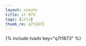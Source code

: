 ```yaml
--- 
layout: sieutv
title: it 873
tags: [ittv]
thumb_re: q7t1873
---
```

{% include tvadv key="q7t1873" %} 
